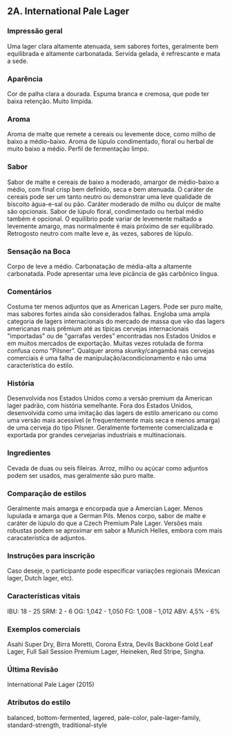 ## 2A. International Pale Lager

### Impressão geral

Uma lager clara altamente atenuada, sem sabores fortes, geralmente bem equilibrada e altamente carbonatada. Servida gelada, é refrescante e mata a sede.

### Aparência

Cor de palha clara a dourada. Espuma branca e cremosa, que pode ter baixa retenção. Muito límpida.

### Aroma

Aroma de malte que remete a cereais ou levemente doce, como milho de baixo a médio-baixo. Aroma de lúpulo condimentado, floral ou herbal de muito baixo a médio. Perfil de fermentação limpo.

### Sabor

Sabor de malte e cereais de baixo a moderado, amargor de médio-baixo a médio, com final crisp bem definido, seca e bem atenuada. O caráter de cereais pode ser um tanto neutro ou demonstrar uma leve qualidade de biscoito água-e-sal ou pão. Caráter moderado de milho ou dulçor de malte são opcionais. Sabor de lúpulo floral, condimentado ou herbal médio também é opcional. O equilíbrio pode variar de levemente maltado a levemente amargo, mas normalmente é mais próximo de ser equilibrado. Retrogosto neutro com malte leve e, às vezes, sabores de lúpulo.

### Sensação na Boca

Corpo de leve a médio. Carbonatação de média-alta a altamente carbonatada. Pode apresentar uma leve picância de gás carbônico língua.

### Comentários

Costuma ter menos adjuntos que as American Lagers. Pode ser puro malte, mas sabores fortes ainda são considerados falhas. Engloba uma ampla categoria de lagers internacionais do mercado de massa que vão das lagers americanas mais prêmium até as típicas cervejas internacionais "importadas" ou de "garrafas verdes" encontradas nos Estados Unidos e em muitos mercados de exportação. Muitas vezes rotulada de forma confusa como “Pilsner”. Qualquer aroma skunky/cangambá nas cervejas comerciais é uma falha de manipulação/acondicionamento e não uma característica do estilo.

### História

Desenvolvida nos Estados Unidos como a versão premium da American lager padrão, com história semelhante. Fora dos Estados Unidos, desenvolvida como uma imitação das lagers de estilo americano ou como uma versão mais acessível (e frequentemente mais seca e menos amarga) de uma cerveja do tipo Pilsner. Geralmente fortemente comercializada e exportada por grandes cervejarias industriais e multinacionais.

### Ingredientes

Cevada de duas ou seis fileiras. Arroz, milho ou açúcar como adjuntos podem ser usados, mas geralmente são puro malte.

### Comparação de estilos

Geralmente mais amarga e encorpada que a Amercian Lager. Menos lupulada e amarga que a German Pils. Menos corpo, sabor de malte e caráter de lúpulo do que a Czech Premium Pale Lager. Versões mais robustas podem se aproximar em sabor a Munich Helles, embora com mais caracaterística de adjuntos.

### Instruções para inscrição

Caso deseje, o participante pode especificar variações regionais (Mexican lager, Dutch lager, etc).

### Características vitais

IBU: 18 - 25
SRM: 2 - 6
OG: 1,042 - 1,050
FG: 1,008 - 1,012
ABV: 4,5% - 6%

### Exemplos comerciais

Asahi Super Dry, Birra Moretti, Corona Extra, Devils Backbone Gold Leaf Lager, Full Sail Session Premium Lager, Heineken, Red Stripe, Singha.

### Última Revisão

International Pale Lager (2015)

### Atributos do estilo

balanced, bottom-fermented, lagered, pale-color, pale-lager-family, standard-strength, traditional-style

